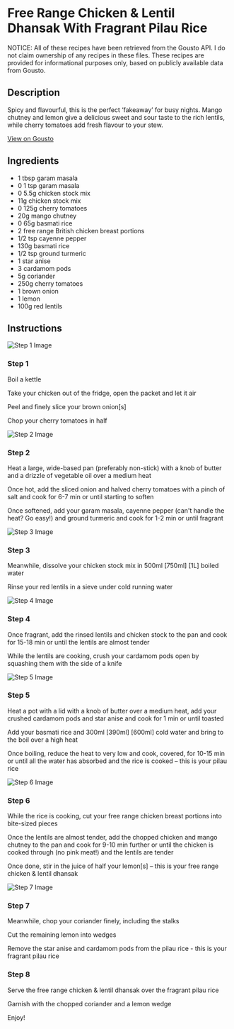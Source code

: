 # Free Range Chicken & Lentil Dhansak With Fragrant Pilau Rice

NOTICE: All of these recipes have been retrieved from the Gousto API. I do not claim ownership of any recipes in these files. These recipes are provided for informational purposes only, based on publicly available data from Gousto.

## Description

Spicy and flavourful, this is the perfect ‘fakeaway’ for busy nights. Mango chutney and lemon give a delicious sweet and sour taste to the rich lentils, while cherry tomatoes add fresh flavour to your stew. 


[View on Gousto](https://www.gousto.co.uk/recipes/cookbook/free-range-chicken-lentil-dhansak-with-fragrant-pilau-rice)

## Ingredients

- 1 tbsp garam masala
- 0 1 tsp garam masala
- 0 5.5g chicken stock mix
- 11g chicken stock mix
- 0 125g cherry tomatoes
- 20g mango chutney
- 0 65g basmati rice
- 2 free range British chicken breast portions
- 1/2 tsp cayenne pepper
- 130g basmati rice
- 1/2 tsp ground turmeric
- 1 star anise
- 3 cardamom pods
- 5g coriander
- 250g cherry tomatoes
- 1 brown onion
- 1 lemon
- 100g red lentils

## Instructions

![Step 1 Image](https://production-media.gousto.co.uk/cms/recipe-step-image/step-1.jpg-2-1697119943517-x200.jpg)

### Step 1

Boil a kettle

Take your chicken out of the fridge, open the packet and let it air

Peel and finely slice your brown onion[s]

Chop your cherry tomatoes in half

![Step 2 Image](https://production-media.gousto.co.uk/cms/recipe-step-image/step-2-copy-25-1697119908239-x200.jpg)

### Step 2

Heat a large, wide-based pan (preferably non-stick) with a knob of butter and a drizzle of vegetable oil over a medium heat

Once hot, add the sliced onion and halved cherry tomatoes with a pinch of salt and cook for 6-7 min or until starting to soften

Once softened, add your garam masala, cayenne pepper (can't handle the heat? Go easy!) and ground turmeric and cook for 1-2 min or until fragrant

![Step 3 Image](https://production-media.gousto.co.uk/cms/recipe-step-image/step-3-copy-27-1697119951201-x200.jpg)

### Step 3

Meanwhile, dissolve your chicken stock mix in 500ml <span class="text-purple">[750ml]</span> <span class="text-danger">[1L]</span> boiled water

Rinse your red lentils in a sieve under cold running water

![Step 4 Image](https://production-media.gousto.co.uk/cms/recipe-step-image/step-4-copy-26-1697119955187-x200.jpg)

### Step 4

Once fragrant, add the rinsed lentils and chicken stock to the pan and cook for 15-18 min or until the lentils are almost tender

While the lentils are cooking, crush your cardamom pods open by squashing them with the side of a knife

![Step 5 Image](https://production-media.gousto.co.uk/cms/recipe-step-image/step-5-copy-25-1697119958898-x200.jpg)

### Step 5

Heat a pot with a lid with a knob of butter over a medium heat, add your crushed cardamom pods and star anise and cook for 1 min or until toasted

Add your basmati rice and 300ml <span class="text-purple">[390ml] </span><span class="text-danger">[600ml]</span> cold water and bring to the boil over a high heat

Once boiling, reduce the heat to very low and cook, covered, for 10-15 min or until all the water has absorbed and the rice is cooked – this is your pilau rice

![Step 6 Image](https://production-media.gousto.co.uk/cms/recipe-step-image/step-6-copy-23-1697119962184-x200.jpg)

### Step 6

While the rice is cooking, cut your free range chicken breast portions into bite-sized pieces

Once the lentils are almost tender, add the chopped chicken and mango chutney to the pan and cook for 9-10 min further or until the chicken is cooked through (no pink meat!) and the lentils are tender

Once done, stir in the juice of half your lemon[s] – this is your free range chicken & lentil dhansak

![Step 7 Image](https://production-media.gousto.co.uk/cms/recipe-step-image/step-7-copy-12-1697119965960-x200.jpg)

### Step 7

Meanwhile, chop your coriander finely, including the stalks

Cut the remaining lemon into wedges

Remove the star anise and cardamom pods from the pilau rice - this is your fragrant pilau rice

### Step 8

Serve the free range chicken & lentil dhansak over the fragrant pilau rice

Garnish with the chopped coriander and a lemon wedge

Enjoy!


